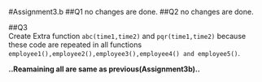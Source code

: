 #Assignment3.b
##Q1
   no changes are done. 
##Q2
   no changes are done.
   
##Q3                 
   Create Extra function `abc(time1,time2)` and `pqr(time1,time2)` because these code are repeated in all functions `employee1(),employee2(),employee3(),employee4() and employee5()`.
   
   **..Reamaining all are same as previous(Assignment3b)..**
